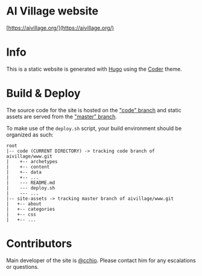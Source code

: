 # AI Village website
[https://aivillage.org/](https://aivillage.org/)

# Info
This is a static website is generated with [Hugo](https://gohugo.io/) using the [Coder](https://github.com/luizdepra/hugo-coder/) theme.

# Build & Deploy
The source code for the site is hosted on the ["code" branch](https://github.com/aivillage/www/tree/code) and static assets are served from the ["master" branch](https://github.com/aivillage/www/tree/master).

To make use of the `deploy.sh` script, your build environment should be organized as such:

```
root
|-- code (CURRENT DIRECTORY) -> tracking code branch of aivillage/www.git
|    +-- archetypes 
|    +-- content
|    +-- data
|    +-- ...
|    --- README.md
|    --- deploy.sh
|    --- ...
|-- site-assets -> tracking master branch of aivillage/www.git
|   +-- about
|   +-- categories
|   +-- css
|   +-- ...
```

# Contributors
Main developer of the site is [@cchio](https://github.com/cchio). Please contact him for any escalations or questions.